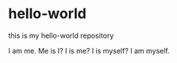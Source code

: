 # hello-world
this is my hello-world repository

I am me. Me is I? I is me? I is myself? I am myself.

